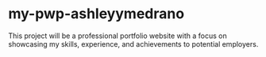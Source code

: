 # my-pwp-ashleyymedrano
This project will be a professional portfolio website with a focus on showcasing my skills, experience, and achievements to potential employers. 
